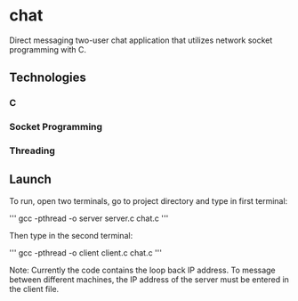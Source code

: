 # chat

Direct messaging two-user chat application that utilizes network socket programming with C.

## Technologies

### C

### Socket Programming

### Threading

## Launch

To run, open two terminals, go to project directory and type in first terminal:

'''
gcc -pthread -o server server.c chat.c
'''

Then type in the second terminal:

'''
gcc -pthread -o client client.c chat.c
'''

Note: Currently the code contains the loop back IP address. To message between different machines, the IP address of the server must be entered in the client file.
